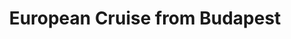 ---
category: river
title: European Cruise from Budapest
class: european-cruise-from-budapest
cruiseline: Riviera Travel - MS Emily Bronte
special-info: Brand New 5* All-suite ship for 2017
price: 1499
nights: 13
cruise-url: http://www.planetcruise.co.uk/riviera-travel-cruises/ms-emily-bronte/31-October-2017/114224?referrersiteid=970
---